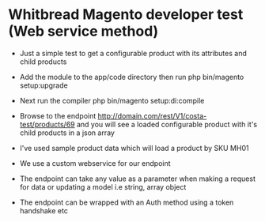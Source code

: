 # Whitbread Magento developer test (Web service method)

* Just a simple test to get a configurable product with its attributes and child products

* Add the module to the app/code directory then run php bin/magento setup:upgrade

* Next run the compiler php bin/magento setup:di:compile

* Browse to the endpoint http://domain.com/rest/V1/costa-test/products/69 and you will see a loaded configurable product with it's child products in a json array

* I've used sample product data which will load a product by SKU MH01

* We use a custom webservice for our endpoint

* The endpoint can take any value as a parameter when making a request for data or updating a model i.e string, array object

* The endpoint can be wrapped with an Auth method using a token handshake etc
